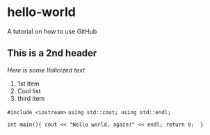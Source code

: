 # hello-world
A tutorial on how to use GitHub
## This is a 2nd header

*Here is some Italicized text*

1. 1st item
2. Cool list
3. third item

`#include <iostream>`
`using std::cout; using std::endl;`

`int main(){
cout << "Hello world, again!" << endl;
return 0; 
}`
